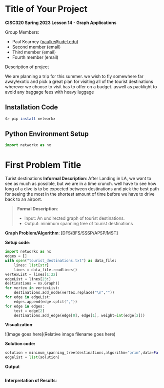 # Title of Your Project

**CISC320 Spring 2023 Lesson 14 - Graph Applications**

Group Members:
* Paul Kearney (paulke@udel.edu)
* Second member (email)
* Third member (email)
* Fourth member (email)

Description of project

We are planning a trip for this summer. we wish to fly somewhere far away/exotic and pick a great plan for visiting
all of the tourist destinations wherever we choose to visit has to offer on a budget. aswell as packlight to avoid
any baggage fees with heavy luggage 

## Installation Code

```sh
$> pip install networkx
```

## Python Environment Setup

```python
import networkx as nx
```

# First Problem Title
Turist destinations
**Informal Description**: 
After Landing in LA, we want to see as much as possible, but we are in a time crunch. well have to see how long of a 
dive is to be expected between destinations and pick the best path for seeing the most in the shortest amount of time
before we have to drive back to an airport.
> **Formal Description**:
>  * Input: An undirected graph of tourist destinations. 
>  * Output: minimum spanning tree of tourist destinations

**Graph Problem/Algorithm**: [DFS/BFS/SSSP/APSP/MST]


**Setup code**:

```python
import networkx as nx
edges = []
with open("tourist_destinations.txt") as data_file:
    lines: list[str]
    lines = data_file.readlines()
vertexList = lines[1:22]
edgeList = lines[23:]
destinations = nx.Graph()
for vertex in vertexList:
    destinations.add_node(vertex.replace("\n",""))
for edge in edgeList:
    edges.append(edge.split(","))
for edge in edges:
    test = edge[2]
    destinations.add_edge(edge[0], edge[1], weight=int(edge[2]))
```
**Visualization**:

![Image goes here](Relative image filename goes here)

**Solution code:**

```python
solution = minimum_spanning_tree(destinations,algorithm="prim",data=False)
edgelist = list(solution)
```

**Output**

```
```

**Interpretation of Results**:

